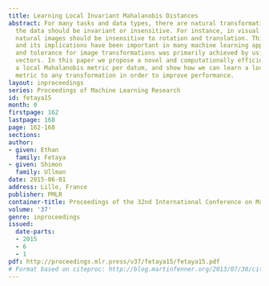 ```yaml
---
title: Learning Local Invariant Mahalanobis Distances
abstract: For many tasks and data types, there are natural transformations to which
  the data should be invariant or insensitive. For instance, in visual recognition,
  natural images should be insensitive to rotation and translation. This requirement
  and its implications have been important in many machine learning applications,
  and tolerance for image transformations was primarily achieved by using robust feature
  vectors. In this paper we propose a novel and computationally efficient way to learn
  a local Mahalanobis metric per datum, and show how we can learn a local invariant
  metric to any transformation in order to improve performance.
layout: inproceedings
series: Proceedings of Machine Learning Research
id: fetaya15
month: 0
firstpage: 162
lastpage: 168
page: 162-168
sections: 
author:
- given: Ethan
  family: Fetaya
- given: Shimon
  family: Ullman
date: 2015-06-01
address: Lille, France
publisher: PMLR
container-title: Proceedings of the 32nd International Conference on Machine Learning
volume: '37'
genre: inproceedings
issued:
  date-parts:
  - 2015
  - 6
  - 1
pdf: http://proceedings.mlr.press/v37/fetaya15/fetaya15.pdf
# Format based on citeproc: http://blog.martinfenner.org/2013/07/30/citeproc-yaml-for-bibliographies/
---
```

